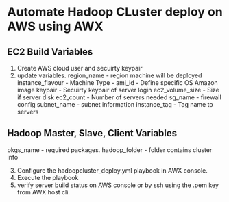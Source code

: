 # Automate Hadoop CLuster deploy on AWS using AWX

## EC2 Build Variables
1. Create AWS cloud user and secuirty keypair
2. update variables.
   region_name - region machine will be deployed
   instance_flavour - Machine Type - 
   ami_id - Define specific OS Amazon image
   keypair - Secuirty keypair of server login
   ec2_volume_size - Size if server disk
   ec2_count - Number of servers needed
   sg_name - firewall config
   subnet_name - subnet information
   instance_tag - Tag name to servers


## Hadoop Master, Slave, Client Variables
   pkgs_name - required packages.
   hadoop_folder - folder contains cluster info

3. Configure the hadoopcluster_deploy.yml  playbook in AWX console.
4. Execute the playbook
5. verify server build status on AWS console or by ssh using the .pem key from AWX host cli.